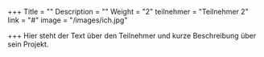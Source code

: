 +++
Title = ""
Description = ""
Weight = "2"
teilnehmer = "Teilnehmer 2"
link = "#"
image = "/images/ich.jpg"

+++
Hier steht der Text über den Teilnehmer und kurze Beschreibung über sein Projekt.